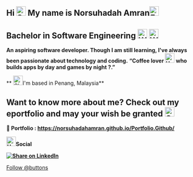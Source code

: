 ## Hi <img src="https://raw.githubusercontent.com/Tarikul-Islam-Anik/Animated-Fluent-Emojis/master/Emojis/Smilies/Smiling%20Face%20with%20Open%20Hands.png" alt="Smiling Face with Open Hands" width="25" height="25" />     My name is Norsuhadah Amran<img src="https://raw.githubusercontent.com/Tarikul-Islam-Anik/Animated-Fluent-Emojis/master/Emojis/Hand%20gestures/Folded%20Hands%20Medium%20Skin%20Tone.png" alt="Folded Hands Medium Skin Tone" width="25" height="25" />

## Bachelor in Software Engineering  <img src="https://raw.githubusercontent.com/Tarikul-Islam-Anik/Animated-Fluent-Emojis/master/Emojis/People/Woman%20Technologist.png" alt="Woman Technologist" width="25" height="25" />  <img src="https://raw.githubusercontent.com/Tarikul-Islam-Anik/Animated-Fluent-Emojis/master/Emojis/People/Woman%20Student.png" alt="Woman Student" width="25" height="25" />

**An aspiring software developer. Though I am still learning, I've always been passionate about technology and coding.**
**“Coffee lover <img src="https://raw.githubusercontent.com/Tarikul-Islam-Anik/Animated-Fluent-Emojis/master/Emojis/Food/Hot%20Beverage.png" alt="Hot Beverage" width="25" height="25" /> who builds apps by day and games by night ?.”**

** <img src="https://raw.githubusercontent.com/Tarikul-Islam-Anik/Animated-Fluent-Emojis/master/Emojis/Travel%20and%20places/Globe%20Showing%20Europe-Africa.png" alt="Globe Showing Europe-Africa" width="25" height="25" />I'm based in Penang, Malaysia**


## Want to know more about me? Check out my eportfolio and may your wish be granted <img src="https://raw.githubusercontent.com/Tarikul-Islam-Anik/Animated-Fluent-Emojis/master/Emojis/Travel%20and%20places/Glowing%20Star.png" alt="Glowing Star" width="25" height="25" /> ##
**🎨 Portfolio : https://norsuhadahamran.github.io/Portfolio.Github/** 

**<img src="https://raw.githubusercontent.com/Tarikul-Islam-Anik/Animated-Fluent-Emojis/master/Emojis/Smilies/Heart%20Decoration.png" alt="Heart Decoration" width="25" height="25" />Social**

**[![Share on LinkedIn](https://img.shields.io/badge/-share%20on%20linkedin-blue?logo=linkedin&style=for-the-badge)](https://www.linkedin.com/feed/?shareActive=true&text=)**
<!-- Place this tag where you want the button to render. -->
<a class="github-button" href="https://github.com/buttons" data-color-scheme="no-preference: dark; light: dark; dark: dark;" data-size="large" aria-label="Follow @buttons on GitHub">Follow @buttons</a>
   
   


                                                
